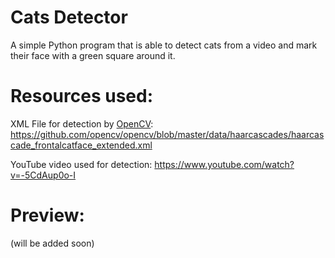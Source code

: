 # Cats Detector
A simple Python program that is able to detect cats from a video and mark their face with a green square around it.

# Resources used:
XML File for detection by [OpenCV](https://github.com/opencv):
https://github.com/opencv/opencv/blob/master/data/haarcascades/haarcascade_frontalcatface_extended.xml

YouTube video used for detection:
https://www.youtube.com/watch?v=-5CdAup0o-I
# Preview:
(will be added soon)
